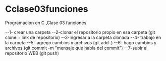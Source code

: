 # Cclase03funciones
Programación en C ,Clase 03  funciones

--1- crear una carpeta
--2-clonar el repositorio propio en esa carpeta (git clone + link de repositorio)
--3-ingresar a la carpeta clonada
--4- trabajo en la carpeta
--5- agrego cambios y archivos (git add .)
--6- hago cambios y archivos (git commit -m "mensaje que habla del commit")
--7-subir al repositorio WEB (git push)
